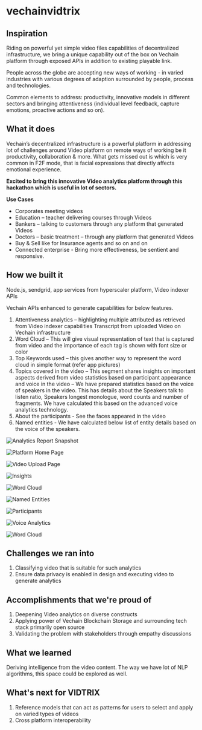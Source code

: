 # vechainvidtrix

## Inspiration

Riding on powerful yet simple video files capabilities of decentralized infrastructure, we bring a unique capability out of the box on Vechain platform through exposed APIs in addition to existing playable link.

People across the globe are accepting new ways of working - in varied industries with various degrees of adaption surrounded by people, process and technologies.

Common elements to address: productivity, innovative models in different sectors and bringing attentiveness (individual level feedback, capture emotions, proactive actions and so on).

## What it does
Vechain’s decentralized infrastructure is a powerful platform in addressing lot of challenges around Video platform on remote ways of working be it productivity, collaboration & more. What gets missed out is which is very common in F2F mode, that is facial expressions that directly affects emotional experience.

**Excited to bring this innovative Video analytics platform through this hackathon which is useful in lot of sectors.**

**Use Cases** 
* Corporates meeting videos 
* Education – teacher delivering courses through Videos 
* Bankers – talking to customers through any platform that generated Videos 
* Doctors – basic treatment – through any platform that generated Videos 
* Buy & Sell like for Insurance agents and so on and on 
* Connected enterprise - Bring more effectiveness, be sentient and responsive.

## How we built it
Node.js, sendgrid, app services from hyperscaler platform, Video indexer APIs

Vechain APIs enhanced to generate capabilities for below features.
1.	Attentiveness analytics – highlighting multiple attributed as retrieved from Video indexer capabilities Transcript from uploaded Video on Vechain infrastructure
2.	Word Cloud – This will give visual representation of text that is captured from video and the importance of each tag is shown with font size or color
3.	Top Keywords used – this gives another way to represent the word cloud in simple format (refer app pictures)
4.	Topics covered in the video – This segment shares insights on important aspects derived from video statistics based on participant appearance and voice in the video – We have prepared statistics based on the voice of speakers in the video. This has details about the Speakers talk to listen ratio, Speakers longest monologue, word counts and number of fragments. We have calculated this based on the advanced voice analytics technology.
5.	About the participants - See the faces appeared in the video
6.	Named entities - We have calculated below list of entity details based on the voice of the speakers.
 
 ![Analytics Report Snapshot](https://challengepost-s3-challengepost.netdna-ssl.com/photos/production/software_photos/001/913/666/datas/original.png)

![Platform Home Page](https://challengepost-s3-challengepost.netdna-ssl.com/photos/production/software_photos/001/913/669/datas/gallery.jpg)

![Video Upload Page](https://challengepost-s3-challengepost.netdna-ssl.com/photos/production/software_photos/001/913/659/datas/original.png)

![Insights](https://challengepost-s3-challengepost.netdna-ssl.com/photos/production/software_photos/001/913/661/datas/original.png)

![Word Cloud](https://challengepost-s3-challengepost.netdna-ssl.com/photos/production/software_photos/001/913/662/datas/original.png)

![Named Entities](https://challengepost-s3-challengepost.netdna-ssl.com/photos/production/software_photos/001/913/663/datas/original.png)

![Participants](https://challengepost-s3-challengepost.netdna-ssl.com/photos/production/software_photos/001/913/664/datas/original.png)

![Voice Analytics](https://challengepost-s3-challengepost.netdna-ssl.com/photos/production/software_photos/001/913/665/datas/original.png)

![Word Cloud](https://challengepost-s3-challengepost.netdna-ssl.com/photos/production/software_photos/001/913/687/datas/original.jpg)

 
## Challenges we ran into
1.	Classifying video that is suitable for such analytics
2.	Ensure data privacy is enabled in design and executing video to generate analytics

## Accomplishments that we're proud of
1.	Deepening Video analytics on diverse constructs
2.	Applying power of Vechain Blockchain Storage and surrounding tech stack primarily open source
3.	Validating the problem with stakeholders through empathy discussions

## What we learned
Deriving intelligence from the video content. The way we have lot of NLP algorithms, this space could be explored as well.

## What's next for VIDTRIX
1.	Reference models that can act as patterns for users to select and apply on varied types of videos
2.	Cross platform interoperability

